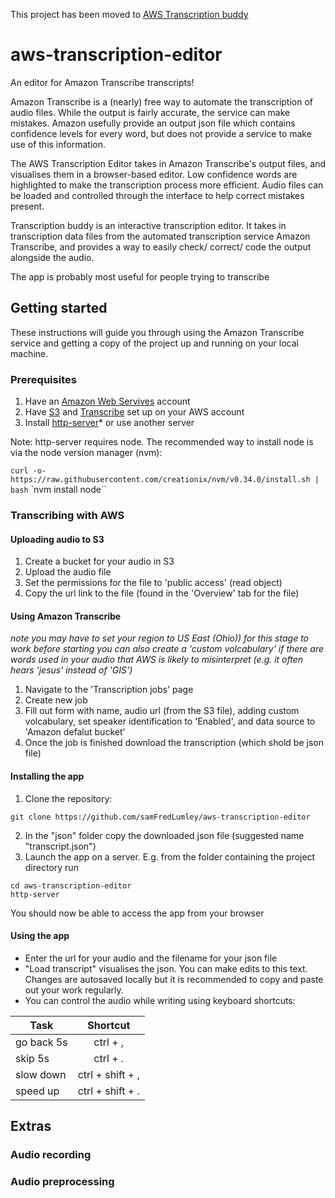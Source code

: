 This project has been moved to [AWS Transcription buddy](https://github.com/samFredLumley/AWS-transcription-editor)

# aws-transcription-editor

An editor for Amazon Transcribe transcripts!

Amazon Transcribe is a (nearly) free way to automate the transcription of audio files. While the output is fairly accurate, the service can make mistakes. Amazon usefully provide an output json file which contains confidence levels for every word, but does not provide a service to make use of this information. 

The AWS Transcription Editor takes in Amazon Transcribe's output files, and visualises them in a browser-based editor. Low confidence words are highlighted to make the transcription process more efficient. Audio files can be loaded and controlled through the interface to help correct mistakes present.

Transcription buddy is an interactive transcription editor. It takes in transcription data files from the automated transcription service Amazon Transcribe, and provides a way to easily check/ correct/ code the output alongside the audio.

The app is probably most useful for people trying to transcribe 

## Getting started

These instructions will guide you through using the Amazon Transcribe service and getting a copy of the project up and running on your local machine.

### Prerequisites

1. Have an [Amazon Web Servives](https://aws.amazon.com/) account 
2. Have [S3](https://aws.amazon.com/s3/) and [Transcribe](https://aws.amazon.com/transcribe/) set up on your AWS account
3. Install [http-server](https://www.npmjs.com/package/http-server)* or use another server

Note: http-server requires node. The recommended way to install node is via the node version manager (nvm):

`curl -o- https://raw.githubusercontent.com/creationix/nvm/v0.34.0/install.sh | bash`
`nvm install node``

### Transcribing with AWS

#### Uploading audio to S3
1. Create a bucket for your audio in S3
2. Upload the audio file
3. Set the permissions for the file to 'public access' (read object)
4. Copy the url link to the file (found in the 'Overview' tab for the file)

#### Using Amazon Transcribe
*note you may have to set your region to US East (Ohio)) for this stage to work*
*before starting you can also create a 'custom volcabulary' if there are words used in your audio that AWS is likely to misinterpret (e.g. it often hears 'jesus' instead of 'GIS')*
1. Navigate to the 'Transcription jobs' page
2. Create new job
3. Fill out form with name, audio url (from the S3 file), adding custom volcabulary, set speaker identification to 'Enabled', and data source to 'Amazon defalut bucket'
4. Once the job is finished download the transcription (which shold be json file)

#### Installing the app
1. Clone the repository:
```
git clone https://github.com/samFredLumley/aws-transcription-editor
```
2. In the "json" folder copy the downloaded json file (suggested name "transcript.json")
3. Launch the app on a server. E.g. from the folder containing the project directory run
```
cd aws-transcription-editor
http-server
```
You should now be able to access the app from your browser 

#### Using the app
* Enter the url for your audio and the filename for your json file
* "Load transcript" visualises the json. You can make edits to this text. Changes are autosaved locally but it is recommended to copy and paste out your work regularly.
* You can control the audio while writing using keyboard shortcuts:

| Task        | Shortcut           |
| ------------- |:-------------:|
| go back 5s      | ctrl + , |
| skip 5s     | ctrl + .      |
| slow down | ctrl + shift + ,      |
| speed up | ctrl + shift + .      |

## Extras

### Audio recording

### Audio preprocessing
